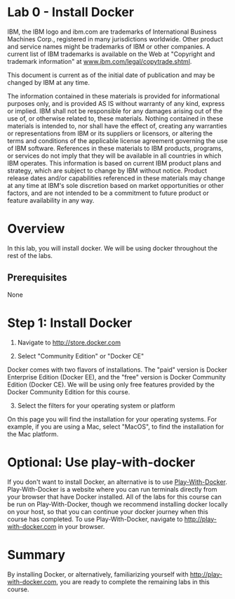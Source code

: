 # Lab 0 - Install Docker

IBM, the IBM logo and ibm.com are trademarks of International Business Machines Corp., registered in many jurisdictions worldwide. Other product and service names might be trademarks of IBM or other companies. A current list of IBM trademarks is available on the Web at &quot;Copyright and trademark information&quot; at www.ibm.com/legal/copytrade.shtml.

This document is current as of the initial date of publication and may be changed by IBM at any time.

The information contained in these materials is provided for informational purposes only, and is provided AS IS without warranty of any kind, express or implied. IBM shall not be responsible for any damages arising out of the use of, or otherwise related to, these materials. Nothing contained in these materials is intended to, nor shall have the effect of, creating any warranties or representations from IBM or its suppliers or licensors, or altering the terms and conditions of the applicable license agreement governing the use of IBM software. References in these materials to IBM products, programs, or services do not imply that they will be available in all countries in which IBM operates. This information is based on current IBM product plans and strategy, which are subject to change by IBM without notice. Product release dates and/or capabilities referenced in these materials may change at any time at IBM&#39;s sole discretion based on market opportunities or other factors, and are not intended to be a commitment to future product or feature availability in any way.

# Overview

In this lab, you will install docker. We will be using docker throughout the rest of the labs.

## Prerequisites

None


# Step 1: Install Docker

1. Navigate to http://store.docker.com

2. Select "Community Edition" or "Docker CE"

Docker comes with two flavors of installations. The "paid" version is Docker Enterprise Edition (Docker EE), and the "free" version is Docker Community Edition (Docker CE). We will be using only free features provided by the Docker Community Edition for this course.

3. Select the filters for your operating system or platform

On this page you will find the installation for your operating systems. For example, if you are using a Mac, select "MacOS", to find the installation for the Mac platform.

# **Optional:** Use play-with-docker
If you don't want to install Docker, an alternative is to use [Play-With-Docker](http://play-with-docker.com). Play-With-Docker is a website where you can run terminals directly from your browser that have Docker installed. All of the labs for this course can be run on Play-With-Docker, though we recommend installing docker locally on your host, so that you can continue your docker journey when this course has completed. To use Play-With-Docker, navigate to http://play-with-docker.com in your browser.

# Summary

By installing Docker, or alternatively, familiarizing yourself with http://play-with-docker.com, you are ready to complete the remaining labs in this course.
